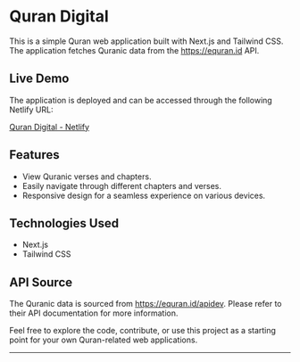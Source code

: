 # Quran Digital

This is a simple Quran web application built with Next.js and Tailwind CSS. The application fetches Quranic data from the https://equran.id API.

## Live Demo

The application is deployed and can be accessed through the following Netlify URL:

[Quran Digital - Netlify](https://quran-digital.netlify.app/)

## Features

- View Quranic verses and chapters.
- Easily navigate through different chapters and verses.
- Responsive design for a seamless experience on various devices.

## Technologies Used

- Next.js
- Tailwind CSS

## API Source

The Quranic data is sourced from https://equran.id/apidev. Please refer to their API documentation for more information.

Feel free to explore the code, contribute, or use this project as a starting point for your own Quran-related web applications.

---
